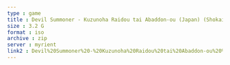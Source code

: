 ```yaml
---
type : game
title : Devil Summoner - Kuzunoha Raidou tai Abaddon-ou (Japan) (Shokai Seisanban)
size : 3.2 G
format : iso
archive : zip
server : myrient
link2 : Devil%20Summoner%20-%20Kuzunoha%20Raidou%20tai%20Abaddon-ou%20%28Japan%29%20%28Shokai%20Seisanban%29
---
```

